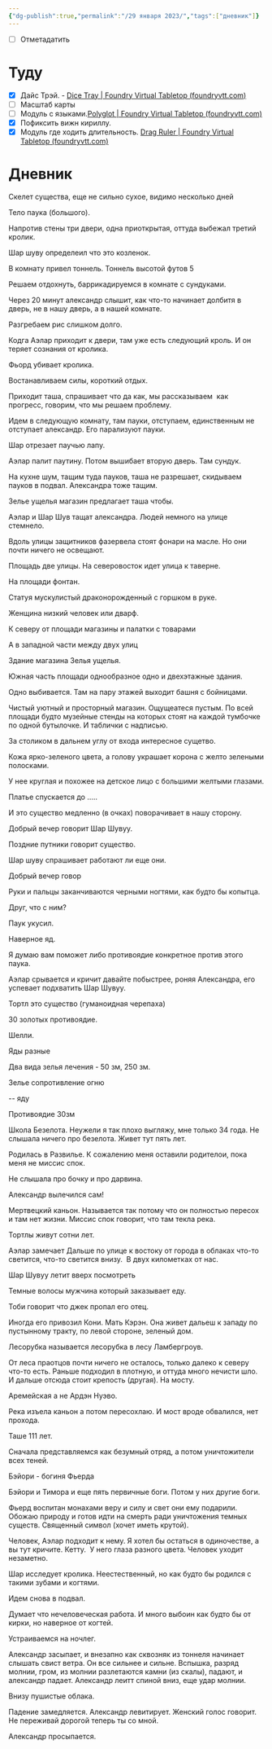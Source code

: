 ```yaml
---
{"dg-publish":true,"permalink":"/29 января 2023/","tags":["дневник"]}
---
```


- [ ] Отметадатить
# Туду

- [x] Дайс Трэй. - [Dice Tray | Foundry Virtual Tabletop (foundryvtt.com)](https://foundryvtt.com/packages/dice-calculator)
- [ ] Масштаб карты
- [ ] Модуль с языками.[Polyglot | Foundry Virtual Tabletop (foundryvtt.com)](https://foundryvtt.com/packages/polyglot/)
- [x] Пофиксить вижн кириллу.
- [x] Модуль где ходить длительность. [Drag Ruler | Foundry Virtual Tabletop (foundryvtt.com)](https://foundryvtt.com/packages/drag-ruler)

# Дневник

Скелет существа, еще не сильно сухое, видимо несколько дней

Тело паука (большого).

Напротив стены три двери, одна приоткрытая, оттуда выбежал третий кролик.

Шар шуву определеил что это козленок.

В комнату привел тоннель. Тоннель высотой футов 5

Решаем отдохнуть, баррикадируемся в комнате с сундуками.

Через 20 минут александр слышит, как что-то начинает долбитя в дверь, не в нашу дверь, а в нашей комнате.

Разгребаем рис слишком долго.

Кодга Аэлар приходит к двери, там уже есть следующий кроль. И он теряет сознания от кролика.

Фьорд убивает кролика.

Востанавливаем силы, короткий отдых.

Приходит таша, спрашивает что да как, мы рассказываем  как прогресс, говорим, что мы решаем проблему.

Идем в следующую комнату, там пауки, отступаем, единственным не отступает александр. Его парализуют пауки.

Шар отрезает паучью лапу.

Аэлар палит паутину. Потом вышибает вторую дверь. Там сундук.

На кухне шум, тащим туда пауков, таша не разрешает, скидываем пауков в подвал. Александра тоже тащим.

Зелье ущелья магазин предлагает таша чтобы.

Аэлар и Шар Шув тащат александра. Людей немного на улице стемнело.

Вдоль улицы защитников фазервела стоят фонари на масле. Но они почти ничего не освещают.

Площадь две улицы. На северовосток идет улица к таверне.

На площади фонтан.

Статуя мускулистый драконорожденный с горшком в руке.

Женщина низкий человек или дварф.

К северу от площади магазины и палатки с товарами

А в западной части между двух улиц

Здание магазина Зелья ущелья.

Южная часть площади однообразное одно и двехэтажные здания.

Одно выбивается. Там на пару этажей выходит башня с бойницами.

Чистый уютный и просторный магазин. Ощущеатеся пустым. По всей площади будто музейные стенды на которых стоят на каждой тумбочке по одной бутылочке. И таблички с надписью.

За столиком в дальнем углу от входа интересное сущетво.

Кожа ярко-зеленого цвета, а голову украшает корона с желто зелеными полосками.

У нее круглая и похожее на детское лицо с большими желтыми глазами.

Платье спускается до .....

И это существо медленно (в очках) поворачивает в нашу сторону.

Добрый вечер говорит Шар Шувуу.

Поздние путники говорит существо.

Шар шуву спрашивает работают ли еще они.

Добрый вечер говор

Руки и пальцы заканчиваются черными ногтями, как будто бы копытца.

Друг, что с ним?

Паук укусил.

Наверное яд.

Я думаю вам поможет либо противоядие конкретное против этого паука.

Аэлар срывается и кричит давайте побыстрее, роняя Александра, его успевает подхватить Шар Шувуу.

Тортл это существо (гуманоидная черепаха)

30 золотых противоядие.

Шелли.

Яды разные

Два вида зелья лечения - 50 зм, 250 зм.

Зелье сопротивление огню

-- яду

Противоядие 30зм

Школа Безелота. Неужели я так плохо выгляжу, мне только 34 года. Не слышала ничего про безелота. Живет тут пять лет.

Родилась в Развилье. К сожалению меня оставили родителои, пока меня не миссис спок.

Не слышала про бочку и про дарвина.

Александр вылечился сам!

Мертвецкий каньон. Называется так потому что он полностью пересох и там нет жизни. Миссис спок говорит, что там текла река.

Тортлы живут сотни лет.

Аэлар замечает Дальше по улице к востоку от города в облаках что-то светится, что-то светится внизу.  В двух километках от нас.

Шар Шувуу летит вверх посмотреть

Темные волосы мужчина который заказывает еду.

Тоби говорит что джек пропал его отец.

Иногда его привозил Кони. Мать Кэрэн. Она живет дальеш к западу по пустынному тракту, по левой стороне, зеленый дом.

Лесорубка называется лесорубка в лесу Ламбергроув.

От леса праотцов почти ничего не осталось, только далеко к северу что-то есть. Раньше подходил в плотную, и оттуда много нечисти шло. И дальше отсюда стоит крепость (другая). На мосту.

Аремейская а не Ардэн Нуэво.

Река изъела каньон а потом пересохлаю. И мост вроде обвалился, нет прохода.

Таше 111 лет.

Сначала представляемся как безумный отряд, а потом уничтожители всех теней.

Бэйори - богиня Фьерда

Бэйори и Тимора и еще пять первичные боги. Потом у них другие боги.

Фьерд воспитан монахами веру и силу и свет они ему подарили. Обожаю природу и готов идти на смерть ради уничтожения темных существ. Священный символ (хочет иметь крутой).

Человек, Аэлар подходит к нему. Я хотел бы остаться в одиночестве, а вы тут кричите. Кетту.  У него глаза разного цвета. Человек уходит незаметно.

Шар исследует кролика. Неестественный, но как будто бы родился с такими зубами и когтями.

Идем снова в подвал.

Думает что нечеловеческая работа. И много выбоин как будто бы от кирки, но наверное от когтей.

Устраиваемся на ночлег.

Александр засыпает, и внезапно как сквозняк из тоннеля начинает слышать свист ветра. Он все сильнее и сильне. Вспышка, разряд молнии, гром, из молнии разлетаются камни (из скалы), падают, и александр падает. Александр леитт спиной вниз, еще удар молнии.

Внизу пушистые облака.

Падение замедляется. Александр левитирует. Женский голос говорит. Не переживай дорогой теперь ты со мной.

Александр просыпается.